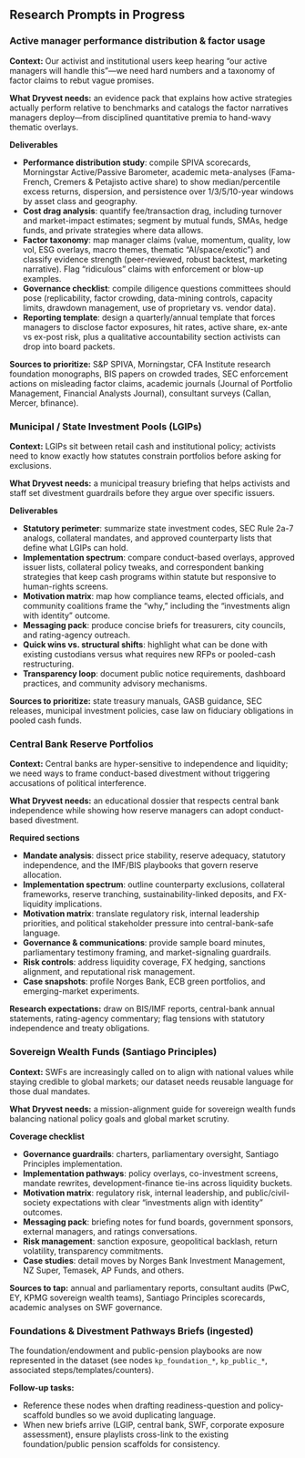 ## Research Prompts in Progress


### Active manager performance distribution & factor usage

**Context:** Our activist and institutional users keep hearing “our active managers will handle this”—we need hard numbers and a taxonomy of factor claims to rebut vague promises.

**What Dryvest needs:** an evidence pack that explains how active strategies actually perform relative to benchmarks and catalogs the factor narratives managers deploy—from disciplined quantitative premia to hand-wavy thematic overlays.

**Deliverables**
- **Performance distribution study**: compile SPIVA scorecards, Morningstar Active/Passive Barometer, academic meta-analyses (Fama-French, Cremers & Petajisto active share) to show median/percentile excess returns, dispersion, and persistence over 1/3/5/10-year windows by asset class and geography.
- **Cost drag analysis**: quantify fee/transaction drag, including turnover and market-impact estimates; segment by mutual funds, SMAs, hedge funds, and private strategies where data allows.
- **Factor taxonomy**: map manager claims (value, momentum, quality, low vol, ESG overlays, macro themes, thematic “AI/space/exotic”) and classify evidence strength (peer-reviewed, robust backtest, marketing narrative). Flag “ridiculous” claims with enforcement or blow-up examples.
- **Governance checklist**: compile diligence questions committees should pose (replicability, factor crowding, data-mining controls, capacity limits, drawdown management, use of proprietary vs. vendor data).
- **Reporting template**: design a quarterly/annual template that forces managers to disclose factor exposures, hit rates, active share, ex-ante vs ex-post risk, plus a qualitative accountability section activists can drop into board packets.

**Sources to prioritize:** S&P SPIVA, Morningstar, CFA Institute research foundation monographs, BIS papers on crowded trades, SEC enforcement actions on misleading factor claims, academic journals (Journal of Portfolio Management, Financial Analysts Journal), consultant surveys (Callan, Mercer, bfinance).

### Municipal / State Investment Pools (LGIPs)

**Context:** LGIPs sit between retail cash and institutional policy; activists need to know exactly how statutes constrain portfolios before asking for exclusions.

**What Dryvest needs:** a municipal treasury briefing that helps activists and staff set divestment guardrails before they argue over specific issuers.

**Deliverables**
- **Statutory perimeter**: summarize state investment codes, SEC Rule 2a-7 analogs, collateral mandates, and approved counterparty lists that define what LGIPs can hold.
- **Implementation spectrum**: compare conduct-based overlays, approved issuer lists, collateral policy tweaks, and correspondent banking strategies that keep cash programs within statute but responsive to human-rights screens.
- **Motivation matrix**: map how compliance teams, elected officials, and community coalitions frame the “why,” including the “investments align with identity” outcome.
- **Messaging pack**: produce concise briefs for treasurers, city councils, and rating-agency outreach.
- **Quick wins vs. structural shifts**: highlight what can be done with existing custodians versus what requires new RFPs or pooled-cash restructuring.
- **Transparency loop**: document public notice requirements, dashboard practices, and community advisory mechanisms.

**Sources to prioritize:** state treasury manuals, GASB guidance, SEC releases, municipal investment policies, case law on fiduciary obligations in pooled cash funds.

### Central Bank Reserve Portfolios

**Context:** Central banks are hyper-sensitive to independence and liquidity; we need ways to frame conduct-based divestment without triggering accusations of political interference.

**What Dryvest needs:** an educational dossier that respects central bank independence while showing how reserve managers can adopt conduct-based divestment.

**Required sections**
- **Mandate analysis**: dissect price stability, reserve adequacy, statutory independence, and the IMF/BIS playbooks that govern reserve allocation.
- **Implementation spectrum**: outline counterparty exclusions, collateral frameworks, reserve tranching, sustainability-linked deposits, and FX-liquidity implications.
- **Motivation matrix**: translate regulatory risk, internal leadership priorities, and political stakeholder pressure into central-bank-safe language.
- **Governance & communications**: provide sample board minutes, parliamentary testimony framing, and market-signaling guardrails.
- **Risk controls**: address liquidity coverage, FX hedging, sanctions alignment, and reputational risk management.
- **Case snapshots**: profile Norges Bank, ECB green portfolios, and emerging-market experiments.

**Research expectations:** draw on BIS/IMF reports, central-bank annual statements, rating-agency commentary; flag tensions with statutory independence and treaty obligations.

### Sovereign Wealth Funds (Santiago Principles)

**Context:** SWFs are increasingly called on to align with national values while staying credible to global markets; our dataset needs reusable language for those dual mandates.

**What Dryvest needs:** a mission-alignment guide for sovereign wealth funds balancing national policy goals and global market scrutiny.

**Coverage checklist**
- **Governance guardrails**: charters, parliamentary oversight, Santiago Principles implementation.
- **Implementation pathways**: policy overlays, co-investment screens, mandate rewrites, development-finance tie-ins across liquidity buckets.
- **Motivation matrix**: regulatory risk, internal leadership, and public/civil-society expectations with clear “investments align with identity” outcomes.
- **Messaging pack**: briefing notes for fund boards, government sponsors, external managers, and ratings conversations.
- **Risk management**: sanction exposure, geopolitical backlash, return volatility, transparency commitments.
- **Case studies**: detail moves by Norges Bank Investment Management, NZ Super, Temasek, AP Funds, and others.

**Sources to tap:** annual and parliamentary reports, consultant audits (PwC, EY, KPMG sovereign wealth teams), Santiago Principles scorecards, academic analyses on SWF governance.


### Foundations & Divestment Pathways Briefs (ingested)

The foundation/endowment and public-pension playbooks are now represented in the dataset (see nodes `kp_foundation_*`, `kp_public_*`, associated steps/templates/counters).

**Follow-up tasks:**
- Reference these nodes when drafting readiness-question and policy-scaffold bundles so we avoid duplicating language.
- When new briefs arrive (LGIP, central bank, SWF, corporate exposure assessment), ensure playlists cross-link to the existing foundation/public pension scaffolds for consistency.
